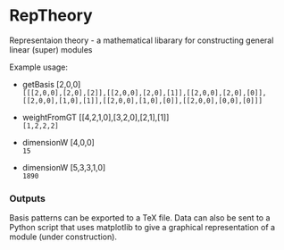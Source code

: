 # RepTheory
Representaion theory - a mathematical libarary for constructing general linear (super) modules

Example usage:
* getBasis [2,0,0]   
`[[[2,0,0],[2,0],[2]],[[2,0,0],[2,0],[1]],[[2,0,0],[2,0],[0]],[[2,0,0],[1,0],[1]],[[2,0,0],[1,0],[0]],[[2,0,0],[0,0],[0]]]`

* weightFromGT [[4,2,1,0],[3,2,0],[2,1],[1]]  
`[1,2,2,2]`


* dimensionW [4,0,0]  
`15`

* dimensionW [5,3,3,1,0]  
`1890`


### Outputs

Basis patterns can be exported to a TeX file. Data can also be sent to a Python script that uses matplotlib to give a graphical representation of a module (under construction).
